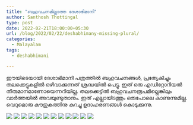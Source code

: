 ```yaml
---
title: "ബഹുവചനമില്ലാത്ത ദേശാഭിമാനി"
author: Santhosh Thottingal
type: post
date: 2022-02-21T18:00:00+05:30
url: /blog/2022/02/22/deshabhimany-missing-plural/
categories:
  - Malayalam
tags:
  - deshabhimani

---
```


ഈയിടെയായി ദേശാഭിമാനി പത്രത്തിൽ ബഹുവചനങ്ങൾ, പ്രത്യേകിച്ചും തലക്കെട്ടുകളിൽ ഒഴിവാക്കുന്നത് ശ്രദ്ധയിൽ പെട്ടു. ഇത് ഒരു എഡിറ്റോറിയൽ തീരുമാനമാണോയെന്നറിയില്ല. തലക്കെട്ടിൽ ബഹുവചനരൂപമില്ലെങ്കിലും വാർത്തയിൽ അവയുണ്ടുതാനും. ഇത് എല്ലായിടത്തും ഒരുപോലെ കാണുന്നുമില്ല. വെറുമൊരു കൗതുകത്തിനു കുറച്ചു ഉദാഹരണങ്ങൾ കൊടുക്കുന്നു.

![](/wp-content/uploads/2022/02/deshabhimani/1.png)
![](/wp-content/uploads/2022/02/deshabhimani/2.png)
![](/wp-content/uploads/2022/02/deshabhimani/3.png)
![](/wp-content/uploads/2022/02/deshabhimani/4.png)
![](/wp-content/uploads/2022/02/deshabhimani/5.png)
![](/wp-content/uploads/2022/02/deshabhimani/6.png)
![](/wp-content/uploads/2022/02/deshabhimani/7.png)
![](/wp-content/uploads/2022/02/deshabhimani/8.png)
![](/wp-content/uploads/2022/02/deshabhimani/9.png)
![](/wp-content/uploads/2022/02/deshabhimani/10.png)
![](/wp-content/uploads/2022/02/deshabhimani/11.png)
![](/wp-content/uploads/2022/02/deshabhimani/12.png)
